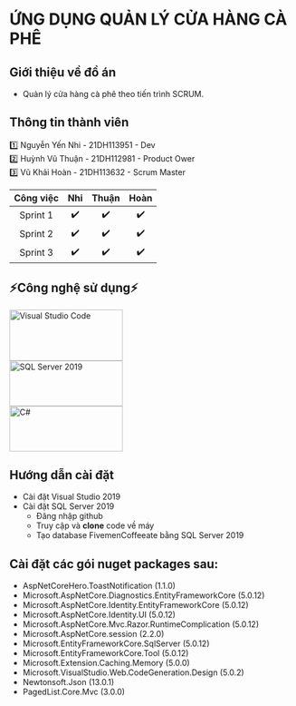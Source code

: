 # ỨNG DỤNG QUẢN LÝ CỬA HÀNG CÀ PHÊ

## Giới thiệu về đồ án
- Quản lý cửa hàng cà phê theo tiến trình SCRUM.

## Thông tin thành viên
1️⃣ Nguyễn Yến Nhi - 21DH113951 - Dev<br>
2️⃣ Huỳnh Vũ Thuận - 21DH112981 - Product Ower <br>
3️⃣ Vũ Khải Hoàn - 21DH113632  - Scrum Master

| Công việc | Nhi | Thuận | Hoàn |
|:---------:|:---:|:-----:|:----:|
| Sprint 1 | ✔️ | ✔️ | ✔️ |
| Sprint 2 | ✔️ | ✔️ | ✔️ |
| Sprint 3 | ✔️ | ✔️ | ✔️ |

## ⚡Công nghệ sử dụng⚡
 <a href="https://code.visualstudio.com/">
  <img src="https://maychusaigon.vn/wp-content/uploads/2023/06/dinh-nghia-visual-studio-code-la-gi-maychusaigon.jpg" alt="Visual Studio Code" width="200" height="90">
</a>
<br>
 <a href="https://www.microsoft.com/en-us/sql-server/sql-server-2019">
  <img src="https://statics.cdn.200lab.io/2023/04/sql-server-la-gi.png" alt="SQL Server 2019" width="200" height="80" >
</a>
<br>
 <a href="https://learn.microsoft.com/vi-vn/dotnet/csharp/programming-guide/">
  <img src="https://bsmart.edu.vn/files/CourseImage/c-sharp.webp" alt="C#" width="200" height="80" >
</a>

## Hướng dẫn cài đặt
- Cài đặt Visual Studio 2019
- Cài đặt SQL Server 2019
  - Đăng nhập github
  - Truy cập  và __clone__ code về máy
  - Tạo database FivemenCoffeeate bằng SQL Server 2019
## Cài đặt các gói nuget packages sau:
- AspNetCoreHero.ToastNotification (1.1.0)
- Microsoft.AspNetCore.Diagnostics.EntityFrameworkCore (5.0.12)
- Microsoft.AspNetCore.Identity.EntityFrameworkCore (5.0.12)
- Microsoft.AspNetCore.Identity.UI (5.0.12)
- Microsoft.AspNetCore.Mvc.Razor.RuntimeComplication (5.0.12)
- Microsoft.AspNetCore.session (2.2.0)
- Microsoft.EntityFrameworkCore.SqlServer (5.0.12)
- Microsoft.EntityFrameworkCore.Tool (5.0.12)
- Microsoft.Extension.Caching.Memory (5.0.0)
- Microsoft.VisualStudio.Web.CodeGeneration.Design (5.0.2)
- Newtonsoft.Json (13.0.1)
- PagedList.Core.Mvc (3.0.0)
